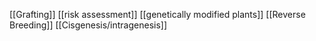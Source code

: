 [[Grafting]]
[[risk assessment]]
[[genetically modified plants]]
[[Reverse Breeding]]
[[Cisgenesis/intragenesis]]
